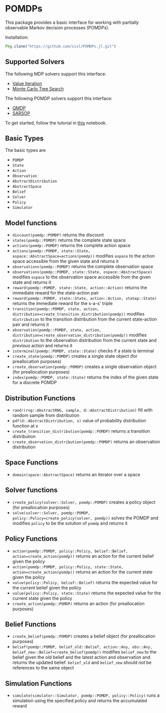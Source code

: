 # POMDPs

This package provides a basic interface for working with partially observable Markov decision processes (POMDPs).

Installation:
```julia
Pkg.clone("https://github.com/sisl/POMDPs.jl.git")
```

## Supported Solvers

The following MDP solvers support this interface:
* [Value Iteration](https://github.com/sisl/DiscreteValueIteration.jl)
* [Monte Carlo Tree Search](https://github.com/sisl/MCTS.jl)

The following POMDP solvers support this interface:
* [QMDP](https://github.com/sisl/QMDP.jl)
* [SARSOP](https://github.com/sisl/SARSOP.jl)

To get started, follow the tutorial in [this](http://nbviewer.ipython.org/github/sisl/POMDPs.jl/blob/master/examples/GridWorld.ipynb) notebook.

## Basic Types

The basic types are

- `POMDP`
- `State`
- `Action`
- `Observation`
- `AbstractDistribution`
- `AbstractSpace`
- `Belief`
- `Solver`
- `Policy`
- `Simulator`

## Model functions

- `discount(pomdp::POMDP)` returns the discount
- `states(pomdp::POMDP)` returns the complete state space 
- `actions(pomdp::POMDP)` returns the complete action space
- `actions(pomdp::POMDP, state::State, aspace::AbstractSpace=actions(pomdp))` modifies `aspace` to the action space accessible from the given state and returns it
- `observations(pomdp::POMDP)` returns the complete observation space
- `observations(pomdp::POMDP, state::State, ospace::AbstractSpace)` modifies `ospace` to the observation space accessible from the given state and returns it
- `reward(pomdp::POMDP, state::State, action::Action)` returns the immediate reward for the state-action pair
- `reward(pomdp::POMDP, state::State, action::Action, statep::State)` returns the immediate reward for the s-a-s' triple
- `transition(pomdp::POMDP, state, action, distribution=create_transition_distribution(pomdp))` modifies `distribution` to the transition distribution from the current state-action pair and returns it
- `observation(pomdp::POMDP, state, action, distribution=create_observation_distribution(pomdp))` modifies `distribution` to the observation distribution from the current state and *previous* action and returns it
- `isterminal(pomdp::POMDP, state::State)` checks if a state is terminal
- `create_state(pomdp::POMDP)` creates a single state object (for preallocation purposes)
- `create_observation(pomdp::POMDP)` creates a single observation object (for preallocation purposes)
- `index(pomdp::POMDP, state::State)` returns the index of the given state for a discrete POMDP 


## Distribution Functions

- `rand!(rng::AbstractRNG, sample, d::AbstractDistribution)` fill with random sample from distribution
- `pdf(d::AbstractDistribution, x)` value of probability distribution function at x
- `create_transition_distribution(pomdp::POMDP)` returns a transition distribution
- `create_observation_distribution(pomdp::POMDP)` returns an observation distribution


## Space Functions
- `domain(space::AbstractSpace)` returns an iterator over a space


## Solver functions

- `create_policy(solver::Solver, pomdp::POMDP)` creates a policy object (for preallocation purposes)
- `solve(solver::Solver, pomdp::POMDP, policy::Policy=create_policy(solver, pomdp))` solves the POMDP and modifies `policy` to be the solution of `pomdp` and returns it


## Policy Functions
- `action(pomdp::POMDP, policy::Policy, belief::Belief, action=create_action(pomdp))` returns an action for the current belief given the policy
- `action(pomdp::POMDP, policy::Policy, state::State, action=create_action(pomdp))` returns an action for the current state given the policy
- `value(policy::Policy, belief::Belief)` returns the expected value for the current belief given the policy
- `value(policy::Policy, state::State)` returns the expected value for the current state given the policy
- `create_action(pomdp::POMDP)` returns an action (for preallocation purposes)


## Belief Functions
- `create_belief(pomdp::POMDP)` creates a belief object (for preallocation purposes)
- `belief(pomdp::POMDP, belief_old::Belief, action::Any, obs::Any, belief_new::Belief=create_belief(pomdp))` modifies `belief_new` to the belief given the old belief and the latest action and observation and returns the updated belief. `belief_old` and `belief_new` should *not* be references to the same object

## Simulation Functions
- `simulate(simulator::Simulator, pomdp::POMDP, policy::Policy)` runs a simulation using the specified policy and returns the accumulated reward
